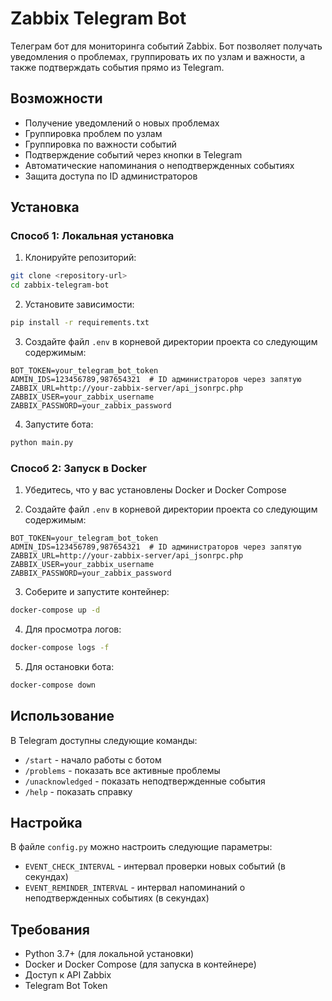 # Zabbix Telegram Bot

Телеграм бот для мониторинга событий Zabbix. Бот позволяет получать уведомления о проблемах, группировать их по узлам и важности, а также подтверждать события прямо из Telegram.

## Возможности

- Получение уведомлений о новых проблемах
- Группировка проблем по узлам
- Группировка по важности событий
- Подтверждение событий через кнопки в Telegram
- Автоматические напоминания о неподтвержденных событиях
- Защита доступа по ID администраторов

## Установка

### Способ 1: Локальная установка

1. Клонируйте репозиторий:
```bash
git clone <repository-url>
cd zabbix-telegram-bot
```

2. Установите зависимости:
```bash
pip install -r requirements.txt
```

3. Создайте файл `.env` в корневой директории проекта со следующим содержимым:
```
BOT_TOKEN=your_telegram_bot_token
ADMIN_IDS=123456789,987654321  # ID администраторов через запятую
ZABBIX_URL=http://your-zabbix-server/api_jsonrpc.php
ZABBIX_USER=your_zabbix_username
ZABBIX_PASSWORD=your_zabbix_password
```

4. Запустите бота:
```bash
python main.py
```

### Способ 2: Запуск в Docker

1. Убедитесь, что у вас установлены Docker и Docker Compose

2. Создайте файл `.env` в корневой директории проекта со следующим содержимым:
```
BOT_TOKEN=your_telegram_bot_token
ADMIN_IDS=123456789,987654321  # ID администраторов через запятую
ZABBIX_URL=http://your-zabbix-server/api_jsonrpc.php
ZABBIX_USER=your_zabbix_username
ZABBIX_PASSWORD=your_zabbix_password
```

3. Соберите и запустите контейнер:
```bash
docker-compose up -d
```

4. Для просмотра логов:
```bash
docker-compose logs -f
```

5. Для остановки бота:
```bash
docker-compose down
```

## Использование

В Telegram доступны следующие команды:
- `/start` - начало работы с ботом
- `/problems` - показать все активные проблемы
- `/unacknowledged` - показать неподтвержденные события
- `/help` - показать справку

## Настройка

В файле `config.py` можно настроить следующие параметры:
- `EVENT_CHECK_INTERVAL` - интервал проверки новых событий (в секундах)
- `EVENT_REMINDER_INTERVAL` - интервал напоминаний о неподтвержденных событиях (в секундах)

## Требования

- Python 3.7+ (для локальной установки)
- Docker и Docker Compose (для запуска в контейнере)
- Доступ к API Zabbix
- Telegram Bot Token 